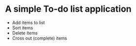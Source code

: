 # A simple To-do list application

- Add items to list
- Sort items
- Delete items
- Cross out (complete) items
